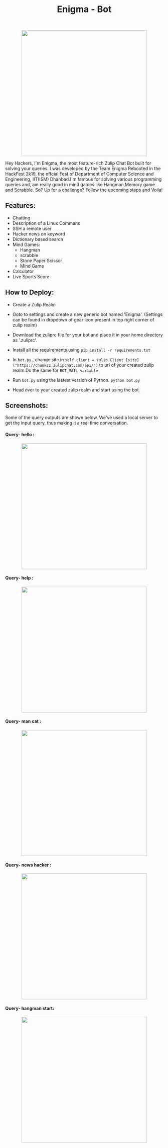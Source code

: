 <h1 align="center"> Enigma - Bot </h1> <br>
<p align="center">
<img src = "https://github.com/gauravpandey1998/enigmaBot/blob/master/enigma.jpg" height="400px"/>
</p>
Hey Hackers, I'm Enigma, the most feature-rich Zulip Chat Bot built for solving your queries. I was developed by the Team Enigma Rebooted in the HackFest 2k19, the offcial Fest of Department of Computer Science and Engineering, IIT(ISM) Dhanbad.I'm famous for solving various programming queries and, am really good in mind games like Hangman,Memory game and Scrabble.
So? Up for a challenge? Follow the upcoming steps and Voila!

## Features:
   * Chatting
   * Description of a Linux Command
   * SSH a remote user
   * Hacker news on keyword
   * Dictionary based search
   * Mind Games:
     * Hangman
     * scrabble
     * Stone Paper Scissor
     * Mind Game
   * Calculator
   * Live Sports Score
   
## How to Deploy:
   * Create a Zulip Realm
   
   * Goto to settings and create a new generic bot named 'Enigma'. (Settings can be found in dropdown of gear icon present in top right corner of zulip realm)
   
   * Download the zuliprc file for your bot and place it in your home directory as '.zuliprc'.
   
   * Install all the requirements using ``` pip install -r requirements.txt ```
   
   * In ```bot.py``` , change site in ```self.client = zulip.Client [site]("https://chunkzz.zulipchat.com/api/")``` to url of your created zulip realm.Do the same for ```BOT_MAIL variable```
   
   * Run ```bot.py``` using the lastest version of Python. ``` python bot.py ```
   
   * Head over to your created zulip realm and start using the bot.
   
## Screenshots:
Some of the query outputs are shown below. We've used a local server to get the input query, thus making it a real time conversation.
<h4>Query- hello :<h4>
<p align="center">
<img src = "https://github.com/gauravpandey1998/enigmaBot/blob/master/hello.png" height="400px"/>
</p>
<h4>Query- help :<h4>
<p align="center">
<img src = "https://github.com/gauravpandey1998/enigmaBot/blob/master/help.png" height="400px"/>
</p>
<h4>Query- man cat :<h4>
<p align="center">
<img src = "https://github.com/gauravpandey1998/enigmaBot/blob/master/mancat.png" height="400px"/>
</p>
<h4>Query- news hacker :<h4>
<p align="center">
<img src = "https://github.com/gauravpandey1998/enigmaBot/blob/master/hackernews.png" height="400px"/>
</p>
<h4>Query- hangman start:<h4>
<p align="center">
<img src = "https://github.com/gauravpandey1998/enigmaBot/blob/master/hangman.png" height="400px"/>
</p>

